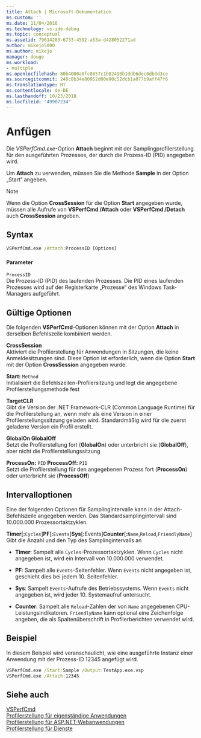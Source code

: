 ```yaml
---
title: Attach | Microsoft-Dokumentation
ms.custom: ''
ms.date: 11/04/2016
ms.technology: vs-ide-debug
ms.topic: conceptual
ms.assetid: 79614283-6733-4592-a53a-d428052271ad
author: mikejo5000
ms.author: mikejo
manager: douge
ms.workload:
- multiple
ms.openlocfilehash: 80b4000a8fc8657c1b82490b1ddb6dec0dbdd3ce
ms.sourcegitcommit: 240c8b34e80952d00e90c52dcb1a077b9aff47f6
ms.translationtype: HT
ms.contentlocale: de-DE
ms.lasthandoff: 10/23/2018
ms.locfileid: "49907234"
---
```

# <a name="attach"></a>Anfügen
Die *VSPerfCmd.exe*-Option **Attach** beginnt mit der Samplingprofilerstellung für den ausgeführten Prozesses, der durch die Prozess-ID (PID) angegeben wird.  
  
 Um **Attach** zu verwenden, müssen Sie die Methode **Sample** in der Option „Start“ angeben.  
  
> [!NOTE]
>  Wenn die Option **CrossSession** für die Option **Start** angegeben wurde, müssen alle Aufrufe von **VSPerfCmd /Attach** oder **VSPerfCmd /Detach** auch **CrossSession** angeben.  
  
## <a name="syntax"></a>Syntax  
  
```cmd  
VSPerfCmd.exe /Attach:ProcessID [Options]  
```  
  
#### <a name="parameters"></a>Parameter  
 `ProcessID`  
 Die Prozess-ID (PID) des laufenden Prozesses. Die PID eines laufenden Prozesses wird auf der Registerkarte „Prozesse“ des Windows Task-Managers aufgeführt.  
  
## <a name="valid-options"></a>Gültige Optionen  
 Die folgenden **VSPerfCmd**-Optionen können mit der Option **Attach** in derselben Befehlszeile kombiniert werden.  
  
 **CrossSession**  
 Aktiviert die Profilerstellung für Anwendungen in Sitzungen, die keine Anmeldesitzungen sind. Diese Option ist erforderlich, wenn die Option **Start** mit der Option **CrossSession** angegeben wurde.  
  
 **Start:** `Method`  
 Initialisiert die Befehlszeilen-Profilersitzung und legt die angegebene Profilerstellungsmethode fest  
  
 **TargetCLR**  
 Gibt die Version der .NET Framework-CLR (Common Language Runtime) für die Profilerstellung an, wenn mehr als eine Version in einer Profilerstellungssitzung geladen wird. Standardmäßig wird für die zuerst geladene Version ein Profil erstellt.  
  
 **GlobalOn GlobalOff**  
 Setzt die Profilerstellung fort (**GlobalOn**) oder unterbricht sie (**GlobalOff**), aber nicht die Profilerstellungssitzung  
  
 **ProcessOn:** `PID` **ProcessOff:** `PID`  
 Setzt die Profilerstellung für den angegebenen Prozess fort (**ProcessOn**) oder unterbricht sie (**ProcessOff**)  
  
## <a name="interval-options"></a>Intervalloptionen  
 Eine der folgenden Optionen für Samplingintervalle kann in der Attach-Befehlszeile angegeben werden. Das Standardsamplingintervall sind 10.000.000 Prozessortaktzyklen.  
  
 **Timer**[**:**`Cycles`]**PF**[**:**`Events`]**Sys**[<strong>:</strong>Events]**Counter**[**:**`Name`,`Reload`,`FriendlyName`]  
 Gibt die Anzahl und den Typ des Samplingintervalls an  
  
-   **Timer**: Sampelt alle `Cycles`-Prozessortaktzyklen. Wenn `Cycles` nicht angegeben ist, wird ein Intervall von 10.000.000 verwendet.  
  
-   **PF**: Sampelt alle `Events`-Seitenfehler. Wenn `Events` nicht angegeben ist, geschieht dies bei jedem 10. Seitenfehler.  
  
-   **Sys**: Sampelt `Events`-Aufrufe des Betriebssystems. Wenn `Events` nicht angegeben ist, wird jeder 10. Systemaufruf untersucht.  
  
-   **Counter**: Sampelt alle `Reload`-Zahlen der von `Name` angegebenen CPU-Leistungsindikatoren. `FriendlyName` kann optional eine Zeichenfolge angeben, die als Spaltenüberschrift in Profilerberichten verwendet wird.  
  
## <a name="example"></a>Beispiel  
 In diesem Beispiel wird veranschaulicht, wie eine ausgeführte Instanz einer Anwendung mit der Prozess-ID 12345 angefügt wird.  
  
```cmd  
VSPerfCmd.exe /Start:Sample /Output:TestApp.exe.vsp  
VSPerfCmd.exe /Attach:12345  
```  
  
## <a name="see-also"></a>Siehe auch  
 [VSPerfCmd](../profiling/vsperfcmd.md)   
 [Profilerstellung für eigenständige Anwendungen](../profiling/command-line-profiling-of-stand-alone-applications.md)   
 [Profilerstellung für ASP.NET-Webanwendungen](../profiling/command-line-profiling-of-aspnet-web-applications.md)   
 [Profilerstellung für Dienste](../profiling/command-line-profiling-of-services.md)